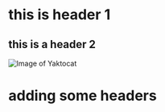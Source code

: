 # this is header 1
## this is a header 2


![Image of Yaktocat](https://octodex.github.com/images/yaktocat.png)



# adding some headers
